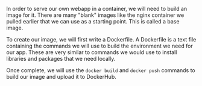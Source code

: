 In order to serve our own webapp in a container, we will need to build an image for it. There are many "blank" images like the nginx container we pulled earlier that we can use as a starting point. This is called a base image.

To create our image, we will first write a Dockerfile. A Dockerfile is a text file containing the commands we will use to build the environment we need for our app. These are very similar to commands we would use to install libraries and packages that we need locally.

Once complete, we will use the `docker build` and `docker push` commands to build our image and upload it to DockerHub.

